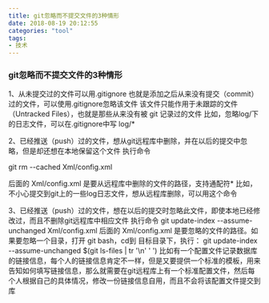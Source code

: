 ```yaml
---
title: git忽略而不提交文件的3种情形
date: 2018-08-19 20:12:55
categories: "tool"
tags:
- 技术
---
```


### git忽略而不提交文件的3种情形

1、从未提交过的文件可以用.gitignore 也就是添加之后从来没有提交（commit）过的文件，可以使用.gitignore忽略该文件 该文件只能作用于未跟踪的文件（Untracked Files），也就是那些从来没有被 git 记录过的文件 比如，忽略log/下的日志文件，可以在.gitignore中写 log/*

<!-- more -->

2、已经推送（push）过的文件，想从git远程库中删除，并在以后的提交中忽略，但是却还想在本地保留这个文件 执行命令

git rm --cached Xml/config.xml

后面的 Xml/config.xml 是要从远程库中删除的文件的路径，支持通配符* 比如，不小心提交到git上的一些log日志文件，想从远程库删除，可以用这个命令

3、已经推送（push）过的文件，想在以后的提交时忽略此文件，即使本地已经修改过，而且不删除git远程库中相应文件 执行命令 git update-index --assume-unchanged Xml/config.xml 后面的 Xml/config.xml 是要忽略的文件的路径。如果要忽略一个目录，打开 git bash，cd到 目标目录下，执行： git update-index --assume-unchanged $(git ls-files | tr '\n' ' ') 比如有一个配置文件记录数据库的链接信息，每个人的链接信息肯定不一样，但是又要提供一个标准的模板，用来告知如何填写链接信息，那么就需要在git远程库上有一个标准配置文件，然后每个人根据自己的具体情况，修改一份链接信息自用，而且不会将该配置文件提交到库